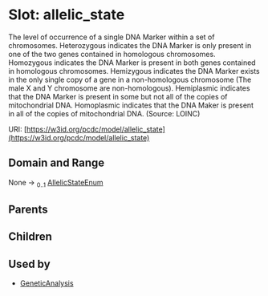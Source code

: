
# Slot: allelic_state


The level of occurrence of a single DNA Marker within a set of chromosomes. Heterozygous indicates the DNA Marker is only present in one of the two genes contained in homologous chromosomes. Homozygous indicates the DNA Marker is present in both genes contained in homologous chromosomes. Hemizygous indicates the DNA Marker exists in the only single copy of a gene in a non-homologous chromosome (The male X and Y chromosome are non-homologous). Hemiplasmic indicates that the DNA Marker is present in some but not all of the copies of mitochondrial DNA. Homoplasmic indicates that the DNA Maker is present in all of the copies of mitochondrial DNA. (Source: LOINC)

URI: [https://w3id.org/pcdc/model/allelic_state](https://w3id.org/pcdc/model/allelic_state)


## Domain and Range

None &#8594;  <sub>0..1</sub> [AllelicStateEnum](AllelicStateEnum.md)

## Parents


## Children


## Used by

 * [GeneticAnalysis](GeneticAnalysis.md)
